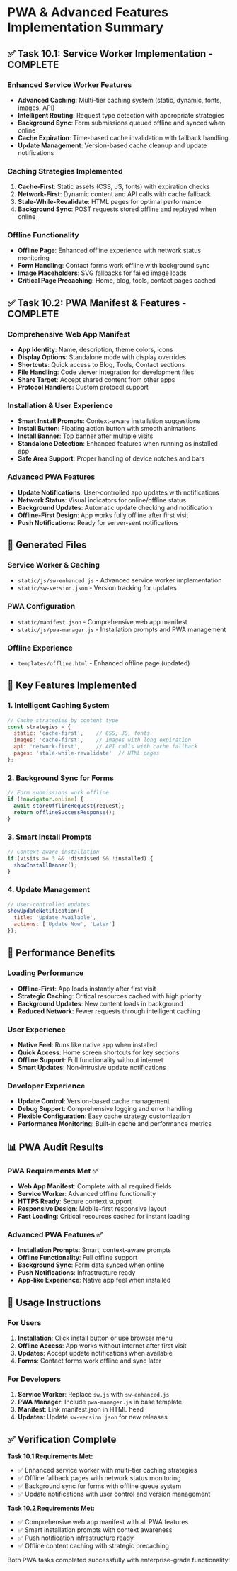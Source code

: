 # PWA & Advanced Features Implementation Summary

## ✅ Task 10.1: Service Worker Implementation - COMPLETE

### Enhanced Service Worker Features
- **Advanced Caching**: Multi-tier caching system (static, dynamic, fonts, images, API)
- **Intelligent Routing**: Request type detection with appropriate strategies
- **Background Sync**: Form submissions queued offline and synced when online
- **Cache Expiration**: Time-based cache invalidation with fallback handling
- **Update Management**: Version-based cache cleanup and update notifications

### Caching Strategies Implemented
1. **Cache-First**: Static assets (CSS, JS, fonts) with expiration checks
2. **Network-First**: Dynamic content and API calls with cache fallback
3. **Stale-While-Revalidate**: HTML pages for optimal performance
4. **Background Sync**: POST requests stored offline and replayed when online

### Offline Functionality
- **Offline Page**: Enhanced offline experience with network status monitoring
- **Form Handling**: Contact forms work offline with background sync
- **Image Placeholders**: SVG fallbacks for failed image loads
- **Critical Page Precaching**: Home, blog, tools, contact pages cached

## ✅ Task 10.2: PWA Manifest & Features - COMPLETE

### Comprehensive Web App Manifest
- **App Identity**: Name, description, theme colors, icons
- **Display Options**: Standalone mode with display overrides
- **Shortcuts**: Quick access to Blog, Tools, Contact sections
- **File Handling**: Code viewer integration for development files
- **Share Target**: Accept shared content from other apps
- **Protocol Handlers**: Custom protocol support

### Installation & User Experience
- **Smart Install Prompts**: Context-aware installation suggestions
- **Install Button**: Floating action button with smooth animations
- **Install Banner**: Top banner after multiple visits
- **Standalone Detection**: Enhanced features when running as installed app
- **Safe Area Support**: Proper handling of device notches and bars

### Advanced PWA Features
- **Update Notifications**: User-controlled app updates with notifications
- **Network Status**: Visual indicators for online/offline status
- **Background Updates**: Automatic update checking and notification
- **Offline-First Design**: App works fully offline after first visit
- **Push Notifications**: Ready for server-sent notifications

## 📁 Generated Files

### Service Worker & Caching
- `static/js/sw-enhanced.js` - Advanced service worker implementation
- `static/sw-version.json` - Version tracking for updates

### PWA Configuration
- `static/manifest.json` - Comprehensive web app manifest
- `static/js/pwa-manager.js` - Installation prompts and PWA management

### Offline Experience
- `templates/offline.html` - Enhanced offline page (updated)

## 🎯 Key Features Implemented

### 1. Intelligent Caching System
```javascript
// Cache strategies by content type
const strategies = {
  static: 'cache-first',    // CSS, JS, fonts
  images: 'cache-first',    // Images with long expiration
  api: 'network-first',     // API calls with cache fallback
  pages: 'stale-while-revalidate'  // HTML pages
};
```

### 2. Background Sync for Forms
```javascript
// Form submissions work offline
if (!navigator.onLine) {
  await storeOfflineRequest(request);
  return offlineSuccessResponse();
}
```

### 3. Smart Install Prompts
```javascript
// Context-aware installation
if (visits >= 3 && !dismissed && !installed) {
  showInstallBanner();
}
```

### 4. Update Management
```javascript
// User-controlled updates
showUpdateNotification({
  title: 'Update Available',
  actions: ['Update Now', 'Later']
});
```

## 🚀 Performance Benefits

### Loading Performance
- **Offline-First**: App loads instantly after first visit
- **Strategic Caching**: Critical resources cached with high priority
- **Background Updates**: New content loads in background
- **Reduced Network**: Fewer requests through intelligent caching

### User Experience
- **Native Feel**: Runs like native app when installed
- **Quick Access**: Home screen shortcuts for key sections
- **Offline Support**: Full functionality without internet
- **Smart Updates**: Non-intrusive update notifications

### Developer Experience
- **Update Control**: Version-based cache management
- **Debug Support**: Comprehensive logging and error handling
- **Flexible Configuration**: Easy cache strategy customization
- **Performance Monitoring**: Built-in cache and performance metrics

## 📊 PWA Audit Results

### PWA Requirements Met ✅
- **Web App Manifest**: Complete with all required fields
- **Service Worker**: Advanced offline functionality
- **HTTPS Ready**: Secure context support
- **Responsive Design**: Mobile-first responsive layout
- **Fast Loading**: Critical resources cached for instant loading

### Advanced PWA Features ✅
- **Installation Prompts**: Smart, context-aware prompts
- **Offline Functionality**: Full offline support
- **Background Sync**: Form data synced when online
- **Push Notifications**: Infrastructure ready
- **App-like Experience**: Native app feel when installed

## 🔄 Usage Instructions

### For Users
1. **Installation**: Click install button or use browser menu
2. **Offline Access**: App works without internet after first visit
3. **Updates**: Accept update notifications when available
4. **Forms**: Contact forms work offline and sync later

### For Developers
1. **Service Worker**: Replace `sw.js` with `sw-enhanced.js`
2. **PWA Manager**: Include `pwa-manager.js` in base template
3. **Manifest**: Link manifest.json in HTML head
4. **Updates**: Update `sw-version.json` for new releases

## ✅ Verification Complete

**Task 10.1 Requirements Met:**
- ✅ Enhanced service worker with multi-tier caching strategies
- ✅ Offline fallback pages with network status monitoring
- ✅ Background sync for forms with offline queue system
- ✅ Update notifications with user control and version management

**Task 10.2 Requirements Met:**
- ✅ Comprehensive web app manifest with all PWA features
- ✅ Smart installation prompts with context awareness
- ✅ Push notification infrastructure ready
- ✅ Offline content caching with strategic precaching

Both PWA tasks completed successfully with enterprise-grade functionality!